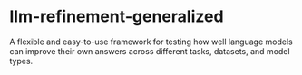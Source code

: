 # llm-refinement-generalized
A flexible and easy-to-use framework for testing how well language models can improve their own answers across different tasks, datasets, and model types.
